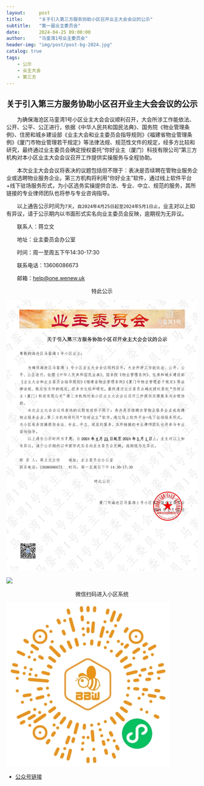 ```yaml
---
layout:     post
title:      "关于引入第三方服务协助小区召开业主大会会议的公示"
subtitle:   "第一届业主委员会"
date:       2024-04-25 09:00:00
author:     "马銮湾1号业主委员会"
header-img: "img/post/post-bg-2024.jpg"
catalog: true
tags:
    - 公示
    - 业主大会
    - 第三方
---
```




## 关于引入第三方服务协助小区召开业主大会会议的公示

&emsp;&emsp;为确保海沧区马銮湾1号小区业主大会会议顺利召开，大会所涉工作能依法、公开、公平、公正进行，依据《中华人民共和国民法典》、国务院《物业管理条例》、住房和城乡建设部《业主大会和业主委员会指导规则》《福建省物业管理条例》《厦门市物业管理若干规定》等法律法规、规范性文件的规定，经多方比较和研究，最终通过业主委员会确定授权委托“你好业主（厦门）科技有限公司”第三方机构对本小区业主大会会议召开工作提供实操服务与全程协助。

&emsp;&emsp;本次业主大会会议将表决的议题包括但不限于：表决是否续聘在管物业服务企业或选聘物业服务企业。第三方机构将利用“你好业主”软件，通过线上软件平台+线下驻场服务形式，为小区选务实操提供合法、专业、中立、规范的服务，其所链接的专业律师团队也将参与专业咨询指导。

&emsp;&emsp;以上通告公示时间为`7天`，`自2024年4月25日起至2024年5月1日止`，业主对以上如有异议，请于公示期内以书面形式实名向业主委员会反映，逾期视为无异议。


&emsp;&emsp;联系人：蒋立文     

&emsp;&emsp;地址：业主委员会办公室 

&emsp;&emsp;时间：周一至周五下午14:30-17:30

&emsp;&emsp;联系电话：13606086673

&emsp;&emsp;邮箱：help@one.wenew.uk

<center>特此公示</center>


![](\img\in-post\2024-4-25-公示盖章.jpg)

![](\img\in-post\2024-4-25-公示实景.jpg)

<center>微信扫码进入小区系统</center>

![](\img\in-post\蜂窝智家.jpg)

- [公众号链接](https://mp.weixin.qq.com/s/kX5i4TxxkRdER_m_yhcFtw)

